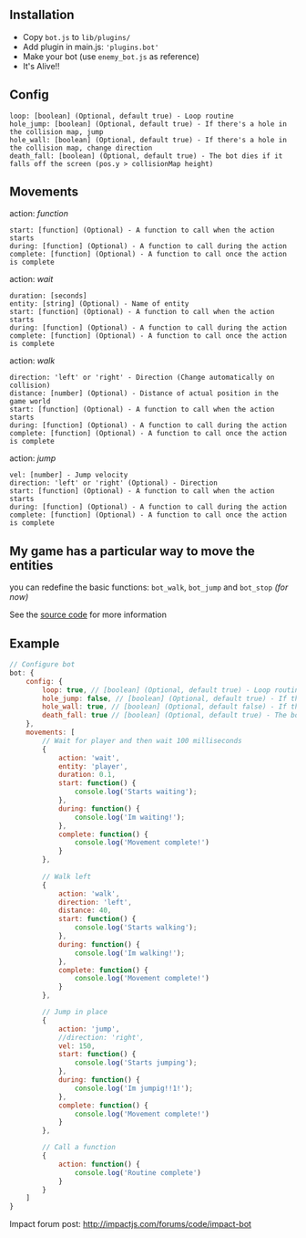 ## Installation
- Copy `bot.js` to `lib/plugins/`
- Add plugin in main.js: `'plugins.bot'`
- Make your bot (use `enemy_bot.js` as reference)
- It's Alive!!

## Config

```
loop: [boolean] (Optional, default true) - Loop routine
hole_jump: [boolean] (Optional, default true) - If there's a hole in the collision map, jump
hole_wall: [boolean] (Optional, default true) - If there's a hole in the collision map, change direction
death_fall: [boolean] (Optional, default true) - The bot dies if it falls off the screen (pos.y > collisionMap height)
```

## Movements

action: *function*

```
start: [function] (Optional) - A function to call when the action starts
during: [function] (Optional) - A function to call during the action
complete: [function] (Optional) - A function to call once the action is complete
```

action: *wait*

```
duration: [seconds]
entity: [string] (Optional) - Name of entity
start: [function] (Optional) - A function to call when the action starts
during: [function] (Optional) - A function to call during the action
complete: [function] (Optional) - A function to call once the action is complete
```

action: *walk*

```
direction: 'left' or 'right' - Direction (Change automatically on collision)
distance: [number] (Optional) - Distance of actual position in the game world
start: [function] (Optional) - A function to call when the action starts
during: [function] (Optional) - A function to call during the action
complete: [function] (Optional) - A function to call once the action is complete
```

action: *jump*

```
vel: [number] - Jump velocity
direction: 'left' or 'right' (Optional) - Direction
start: [function] (Optional) - A function to call when the action starts
during: [function] (Optional) - A function to call during the action
complete: [function] (Optional) - A function to call once the action is complete
```

## My game has a particular way to move the entities

you can redefine the basic functions:
`bot_walk`, `bot_jump` and `bot_stop` *(for now)*

See the [source code](https://github.com/datamosh/ImpactJS-Bot-plugin/blob/master/bot.js) for more information

## Example

```javascript
// Configure bot
bot: {
	config: {
		loop: true, // [boolean] (Optional, default true) - Loop routine
		hole_jump: false, // [boolean] (Optional, default true) - If there's a hole in the collision map, jump
		hole_wall: true, // [boolean] (Optional, default false) - If there's a hole in the collision map, change direction
		death_fall: true // [boolean] (Optional, default true) - The bot dies if it falls off the screen (pos.y > collisionMap height)
	},
	movements: [
		// Wait for player and then wait 100 milliseconds
		{
			action: 'wait',
			entity: 'player',
			duration: 0.1,
			start: function() {
				console.log('Starts waiting');
			},
			during: function() {
				console.log('Im waiting!');
			},
			complete: function() {
				console.log('Movement complete!')
			}
		},
		
		// Walk left
		{
			action: 'walk',
			direction: 'left',
			distance: 40,
			start: function() {
				console.log('Starts walking');
			},
			during: function() {
				console.log('Im walking!');
			},
			complete: function() {
				console.log('Movement complete!')
			}
		},

		// Jump in place
		{
			action: 'jump',
			//direction: 'right',
			vel: 150,
			start: function() {
				console.log('Starts jumping');
			},
			during: function() {
				console.log('Im jumpig!!1!');
			},
			complete: function() {
				console.log('Movement complete!')
			}
		},

		// Call a function
		{
			action: function() {
				console.log('Routine complete')
			}
		}
	]
}
```

Impact forum post: http://impactjs.com/forums/code/impact-bot